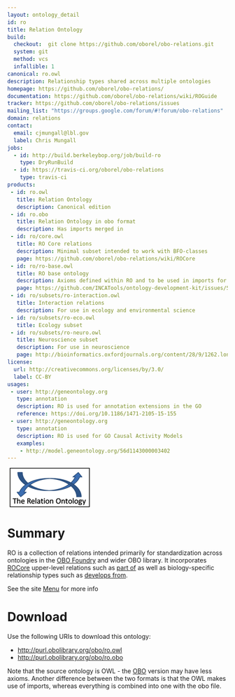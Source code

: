 ```yaml
---
layout: ontology_detail
id: ro
title: Relation Ontology
build:
  checkout:  git clone https://github.com/oborel/obo-relations.git
  system: git
  method: vcs
  infallible: 1
canonical: ro.owl
description: Relationship types shared across multiple ontologies
homepage: https://github.com/oborel/obo-relations/
documentation: https://github.com/oborel/obo-relations/wiki/ROGuide
tracker: https://github.com/oborel/obo-relations/issues
mailing_list: "https://groups.google.com/forum/#!forum/obo-relations"
domain: relations
contact:
  email: cjmungall@lbl.gov
  label: Chris Mungall
jobs:
  - id: http://build.berkeleybop.org/job/build-ro
    type: DryRunBuild
  - id: https://travis-ci.org/oborel/obo-relations
    type: travis-ci
products:
 - id: ro.owl
   title: Relation Ontology
   description: Canonical edition
 - id: ro.obo
   title: Relation Ontology in obo format
   description: Has imports merged in
 - id: ro/core.owl
   title: RO Core relations
   description: Minimal subset intended to work with BFO-classes
   page: https://github.com/oborel/obo-relations/wiki/ROCore
 - id: ro/ro-base.owl
   title: RO base ontology
   description: Axioms defined within RO and to be used in imports for other ontologies
   page: https://github.com/INCATools/ontology-development-kit/issues/50
 - id: ro/subsets/ro-interaction.owl
   title: Interaction relations
   description: For use in ecology and environmental science
 - id: ro/subsets/ro-eco.owl
   title: Ecology subset
 - id: ro/subsets/ro-neuro.owl
   title: Neuroscience subset
   description: For use in neuroscience
   page: http://bioinformatics.oxfordjournals.org/content/28/9/1262.long
license:
  url: http://creativecommons.org/licenses/by/3.0/
  label: CC-BY
usages:
 - user: http://geneontology.org
   type: annotation
   description: RO is used for annotation extensions in the GO
   reference: https://doi.org/10.1186/1471-2105-15-155
 - user: http://geneontology.org
   type: annotation
   description: RO is used for GO Causal Activity Models
   examples:
    - http://model.geneontology.org/56d1143000003402
---
```


![logo](/images/ro_logo.png)

# Summary

RO is a collection of relations intended primarily for standardization across ontologies in the [OBO Foundry](http://obofoundry.org) and wider OBO library. It incorporates [ROCore](https://github.com/oborel/obo-relations/wiki/ROCore) upper-level relations such as [part of](http://purl.obolibrary.org/obo/BFO_0000050) as well as biology-specific relationship types such as [develops from](http://purl.obolibrary.org/obo/RO_0002202).

See the site [Menu](https://github.com/oborel/obo-relations/wiki/Menu) for more info

# Download

Use the following URIs to download this ontology:

 * http://purl.obolibrary.org/obo/ro.owl
 * http://purl.obolibrary.org/obo/ro.obo

Note that the source ontology is OWL - the [OBO](https://github.com/oborel/obo-relations/wiki/OBOFormatUsersGuide) version may have less axioms. Another difference between the two formats is that the OWL makes use of imports, whereas everything is combined into one with the obo file.
